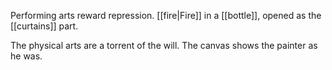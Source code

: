 Performing arts reward repression. [[fire|Fire]] in a [[bottle]], opened as the [[curtains]] part.  
  
The physical arts are a torrent of the will. The canvas shows the painter as he was.